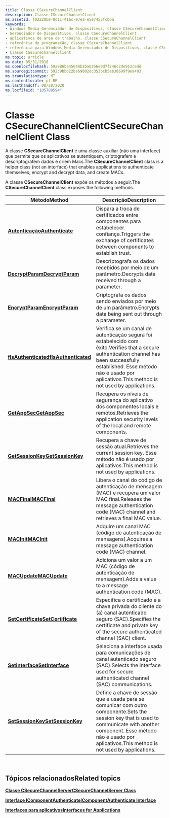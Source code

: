 ```yaml
---
title: Classe CSecureChannelClient
description: Classe CSecureChannelClient
ms.assetid: f02220b8-0d1c-416c-97ea-e5e7455fcbba
keywords:
- Windows Media Gerenciador de Dispositivos, classe CSecureChannelClient
- Gerenciador de Dispositivos, classe CSecureChannelClient
- aplicativos de área de trabalho, classe CSecureChannelClient
- referência de programação, classe CSecureChannelClient
- referência para Windows Media Gerenciador de Dispositivos, classe CSecureChannelClient
- Classe CSecureChannelClient
ms.topic: article
ms.date: 05/31/2018
ms.openlocfilehash: 59a886ba45648b2ba0356e9d7f246c2de912cedd
ms.sourcegitcommit: 592c9bbd22ba69802dc353bcb5eb30699f9e9403
ms.translationtype: MT
ms.contentlocale: pt-BR
ms.lasthandoff: 08/20/2020
ms.locfileid: "105789594"
---
```

# <a name="csecurechannelclient-class"></a><span data-ttu-id="90749-109">Classe CSecureChannelClient</span><span class="sxs-lookup"><span data-stu-id="90749-109">CSecureChannelClient Class</span></span>

<span data-ttu-id="90749-110">A classe **CSecureChannelClient** é uma classe auxiliar (não uma interface) que permite que os aplicativos se autentiquem, criptografem e descriptografem dados e criem Macs.</span><span class="sxs-lookup"><span data-stu-id="90749-110">The **CSecureChannelClient** class is a helper class (not an interface) that enables applications to authenticate themselves, encrypt and decrypt data, and create MACs.</span></span>

<span data-ttu-id="90749-111">A classe **CSecureChannelClient** expõe os métodos a seguir.</span><span class="sxs-lookup"><span data-stu-id="90749-111">The **CSecureChannelClient** class exposes the following methods.</span></span>



| <span data-ttu-id="90749-112">Método</span><span class="sxs-lookup"><span data-stu-id="90749-112">Method</span></span>                                                            | <span data-ttu-id="90749-113">Descrição</span><span class="sxs-lookup"><span data-stu-id="90749-113">Description</span></span>                                                                                                               |
|-------------------------------------------------------------------|---------------------------------------------------------------------------------------------------------------------------|
| <span data-ttu-id="90749-114">[**Autenticação**](/previous-versions/ms983906(v=msdn.10))</span><span class="sxs-lookup"><span data-stu-id="90749-114">[**Authenticate**](/previous-versions/ms983906(v=msdn.10))</span></span>         | <span data-ttu-id="90749-115">Dispara a troca de certificados entre componentes para estabelecer confiança.</span><span class="sxs-lookup"><span data-stu-id="90749-115">Triggers the exchange of certificates between components to establish trust.</span></span>                                              |
| <span data-ttu-id="90749-116">[**DecryptParam**](/previous-versions/bb231586(v=vs.85))</span><span class="sxs-lookup"><span data-stu-id="90749-116">[**DecryptParam**](/previous-versions/bb231586(v=vs.85))</span></span>         | <span data-ttu-id="90749-117">Descriptografa os dados recebidos por meio de um parâmetro.</span><span class="sxs-lookup"><span data-stu-id="90749-117">Decrypts data received through a parameter.</span></span>                                                                               |
| <span data-ttu-id="90749-118">[**EncryptParam**](/previous-versions/bb231587(v=vs.85))</span><span class="sxs-lookup"><span data-stu-id="90749-118">[**EncryptParam**](/previous-versions/bb231587(v=vs.85))</span></span>         | <span data-ttu-id="90749-119">Criptografa os dados sendo enviados por meio de um parâmetro.</span><span class="sxs-lookup"><span data-stu-id="90749-119">Encrypts data being sent out through a parameter.</span></span>                                                                         |
| <span data-ttu-id="90749-120">[**fIsAuthenticated**](/previous-versions/ms868497(v=msdn.10))</span><span class="sxs-lookup"><span data-stu-id="90749-120">[**fIsAuthenticated**](/previous-versions/ms868497(v=msdn.10))</span></span> | <span data-ttu-id="90749-121">Verifica se um canal de autenticação segura foi estabelecido com êxito.</span><span class="sxs-lookup"><span data-stu-id="90749-121">Verifies that a secure authentication channel has been successfully established.</span></span> <span data-ttu-id="90749-122">Esse método não é usado por aplicativos.</span><span class="sxs-lookup"><span data-stu-id="90749-122">This method is not used by applications.</span></span> |
| <span data-ttu-id="90749-123">[**GetAppSec**](/previous-versions/ms868498(v=msdn.10))</span><span class="sxs-lookup"><span data-stu-id="90749-123">[**GetAppSec**](/previous-versions/ms868498(v=msdn.10))</span></span>               | <span data-ttu-id="90749-124">Recupera os níveis de segurança do aplicativo dos componentes locais e remotos.</span><span class="sxs-lookup"><span data-stu-id="90749-124">Retrieves the application security levels of the local and remote components.</span></span>                                             |
| <span data-ttu-id="90749-125">[**GetSessionKey**](/previous-versions/bb231590(v=vs.85))</span><span class="sxs-lookup"><span data-stu-id="90749-125">[**GetSessionKey**](/previous-versions/bb231590(v=vs.85))</span></span>       | <span data-ttu-id="90749-126">Recupera a chave de sessão atual.</span><span class="sxs-lookup"><span data-stu-id="90749-126">Retrieves the current session key.</span></span> <span data-ttu-id="90749-127">Esse método não é usado por aplicativos.</span><span class="sxs-lookup"><span data-stu-id="90749-127">This method is not used by applications.</span></span>                                               |
| <span data-ttu-id="90749-128">[**MACFinal**](/previous-versions/bb231591(v=vs.85))</span><span class="sxs-lookup"><span data-stu-id="90749-128">[**MACFinal**](/previous-versions/bb231591(v=vs.85))</span></span>                 | <span data-ttu-id="90749-129">Libera o canal do código de autenticação de mensagem (MAC) e recupera um valor MAC final.</span><span class="sxs-lookup"><span data-stu-id="90749-129">Releases the message authentication code (MAC) channel and retrieves a final MAC value.</span></span>                                   |
| <span data-ttu-id="90749-130">[**MACInit**](/previous-versions/bb231592(v=vs.85))</span><span class="sxs-lookup"><span data-stu-id="90749-130">[**MACInit**](/previous-versions/bb231592(v=vs.85))</span></span>                   | <span data-ttu-id="90749-131">Adquire um canal MAC (código de autenticação de mensagens).</span><span class="sxs-lookup"><span data-stu-id="90749-131">Acquires a message authentication code (MAC) channel.</span></span>                                                                     |
| <span data-ttu-id="90749-132">[**MACUpdate**](/previous-versions/bb231593(v=vs.85))</span><span class="sxs-lookup"><span data-stu-id="90749-132">[**MACUpdate**](/previous-versions/bb231593(v=vs.85))</span></span>               | <span data-ttu-id="90749-133">Adiciona um valor a um MAC (código de autenticação de mensagem).</span><span class="sxs-lookup"><span data-stu-id="90749-133">Adds a value to a message authentication code (MAC).</span></span>                                                                      |
| <span data-ttu-id="90749-134">[**SetCertificate**](/previous-versions/ms868504(v=msdn.10))</span><span class="sxs-lookup"><span data-stu-id="90749-134">[**SetCertificate**](/previous-versions/ms868504(v=msdn.10))</span></span>     | <span data-ttu-id="90749-135">Especifica o certificado e a chave privada do cliente do (a) canal autenticado seguro (SAC).</span><span class="sxs-lookup"><span data-stu-id="90749-135">Specifies the certificate and private key of the secure authenticated channel (SAC) client.</span></span>                               |
| <span data-ttu-id="90749-136">[**Setinterface**](/previous-versions/bb231595(v=vs.85))</span><span class="sxs-lookup"><span data-stu-id="90749-136">[**SetInterface**](/previous-versions/bb231595(v=vs.85))</span></span>         | <span data-ttu-id="90749-137">Seleciona a interface usada para comunicações de canal autenticado seguro (SAC).</span><span class="sxs-lookup"><span data-stu-id="90749-137">Selects the interface used for secure authenticated channel (SAC) communications.</span></span>                                         |
| <span data-ttu-id="90749-138">[**SetSessionKey**](/previous-versions/ms868506(v=msdn.10))</span><span class="sxs-lookup"><span data-stu-id="90749-138">[**SetSessionKey**](/previous-versions/ms868506(v=msdn.10))</span></span>       | <span data-ttu-id="90749-139">Define a chave de sessão que é usada para se comunicar com outro componente.</span><span class="sxs-lookup"><span data-stu-id="90749-139">Sets the session key that is used to communicate with another component.</span></span> <span data-ttu-id="90749-140">Esse método não é usado por aplicativos.</span><span class="sxs-lookup"><span data-stu-id="90749-140">This method is not used by applications.</span></span>         |



 

## <a name="related-topics"></a><span data-ttu-id="90749-141">Tópicos relacionados</span><span class="sxs-lookup"><span data-stu-id="90749-141">Related topics</span></span>

<dl> <dt>

[<span data-ttu-id="90749-142">**Classe CSecureChannelServer**</span><span class="sxs-lookup"><span data-stu-id="90749-142">**CSecureChannelServer Class**</span></span>](csecurechannelserver-class.md)
</dt> <dt>

[<span data-ttu-id="90749-143">**Interface IComponentAuthenticate**</span><span class="sxs-lookup"><span data-stu-id="90749-143">**IComponentAuthenticate Interface**</span></span>](/windows/desktop/api/mswmdm/nn-mswmdm-icomponentauthenticate)
</dt> <dt>

[<span data-ttu-id="90749-144">**Interfaces para aplicativos**</span><span class="sxs-lookup"><span data-stu-id="90749-144">**Interfaces for Applications**</span></span>](interfaces-for-applications.md)
</dt> </dl>

 

 